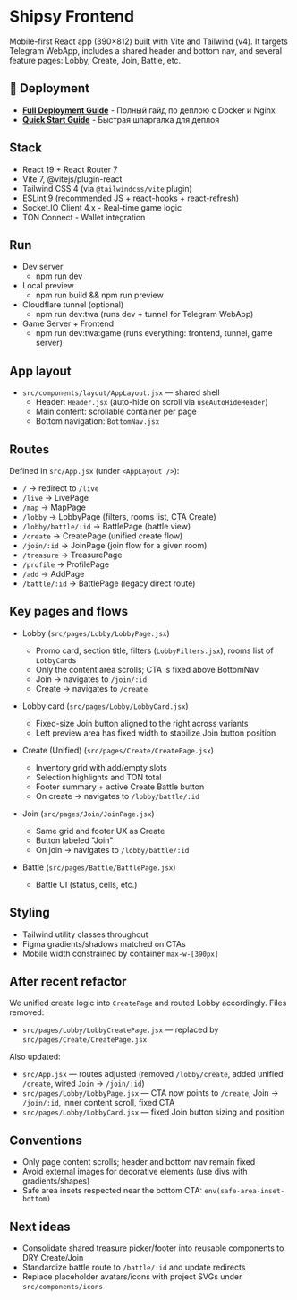 # Shipsy Frontend

Mobile-first React app (390×812) built with Vite and Tailwind (v4). It targets Telegram WebApp, includes a shared header and bottom nav, and several feature pages: Lobby, Create, Join, Battle, etc.

## 🚀 Deployment

- **[Full Deployment Guide](./DEPLOYMENT.md)** - Полный гайд по деплою с Docker и Nginx
- **[Quick Start Guide](./QUICKSTART.md)** - Быстрая шпаргалка для деплоя

## Stack

- React 19 + React Router 7
- Vite 7, @vitejs/plugin-react
- Tailwind CSS 4 (via `@tailwindcss/vite` plugin)
- ESLint 9 (recommended JS + react-hooks + react-refresh)
- Socket.IO Client 4.x - Real-time game logic
- TON Connect - Wallet integration

## Run

- Dev server
	- npm run dev
- Local preview
	- npm run build && npm run preview
- Cloudflare tunnel (optional)
	- npm run dev:twa (runs dev + tunnel for Telegram WebApp)
- Game Server + Frontend
	- npm run dev:twa:game (runs everything: frontend, tunnel, game server)

## App layout

- `src/components/layout/AppLayout.jsx` — shared shell
	- Header: `Header.jsx` (auto-hide on scroll via `useAutoHideHeader`)
	- Main content: scrollable container per page
	- Bottom navigation: `BottomNav.jsx`

## Routes

Defined in `src/App.jsx` (under `<AppLayout />`):

- `/` → redirect to `/live`
- `/live` → LivePage
- `/map` → MapPage
- `/lobby` → LobbyPage (filters, rooms list, CTA Create)
- `/lobby/battle/:id` → BattlePage (battle view)
- `/create` → CreatePage (unified create flow)
- `/join/:id` → JoinPage (join flow for a given room)
- `/treasure` → TreasurePage
- `/profile` → ProfilePage
- `/add` → AddPage
- `/battle/:id` → BattlePage (legacy direct route)

## Key pages and flows

- Lobby (`src/pages/Lobby/LobbyPage.jsx`)
	- Promo card, section title, filters (`LobbyFilters.jsx`), rooms list of `LobbyCard`s
	- Only the content area scrolls; CTA is fixed above BottomNav
	- Join → navigates to `/join/:id`
	- Create → navigates to `/create`

- Lobby card (`src/pages/Lobby/LobbyCard.jsx`)
	- Fixed-size Join button aligned to the right across variants
	- Left preview area has fixed width to stabilize Join button position

- Create (Unified) (`src/pages/Create/CreatePage.jsx`)
	- Inventory grid with add/empty slots
	- Selection highlights and TON total
	- Footer summary + active Create Battle button
	- On create → navigates to `/lobby/battle/:id`

- Join (`src/pages/Join/JoinPage.jsx`)
	- Same grid and footer UX as Create
	- Button labeled "Join"
	- On join → navigates to `/lobby/battle/:id`

- Battle (`src/pages/Battle/BattlePage.jsx`)
	- Battle UI (status, cells, etc.)

## Styling

- Tailwind utility classes throughout
- Figma gradients/shadows matched on CTAs
- Mobile width constrained by container `max-w-[390px]`

## After recent refactor

We unified create logic into `CreatePage` and routed Lobby accordingly. Files removed:

- `src/pages/Lobby/LobbyCreatePage.jsx` — replaced by `src/pages/Create/CreatePage.jsx`

Also updated:

- `src/App.jsx` — routes adjusted (removed `/lobby/create`, added unified `/create`, wired `Join` → `/join/:id`)
- `src/pages/Lobby/LobbyPage.jsx` — CTA now points to `/create`, Join → `/join/:id`, inner content scroll, fixed CTA
- `src/pages/Lobby/LobbyCard.jsx` — fixed Join button sizing and position

## Conventions

- Only page content scrolls; header and bottom nav remain fixed
- Avoid external images for decorative elements (use divs with gradients/shapes)
- Safe area insets respected near the bottom CTA: `env(safe-area-inset-bottom)`

## Next ideas

- Consolidate shared treasure picker/footer into reusable components to DRY Create/Join
- Standardize battle route to `/battle/:id` and update redirects
- Replace placeholder avatars/icons with project SVGs under `src/components/icons`
